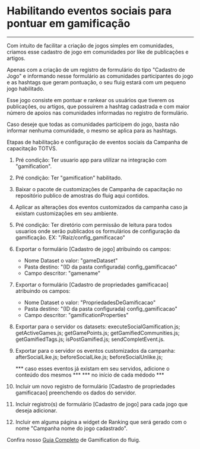 # Habilitando eventos sociais para pontuar em gamificação
---

Com intuito de facilitar a criação de jogos simples em comunidades, criamos esse cadastro de jogo em comunidades por like de publicações e artigos.

Apenas com a criação de um registro de formulário do tipo "Cadastro de Jogo" e informando nesse formulário as comunidades participantes do jogo e as hashtags que geram pontuação, o seu fluig estará com um pequeno jogo habilitado.

Esse jogo consiste em pontuar e rankear os usuários que tiverem os publicações, ou artigos, que possuirem a hashtag cadastrada e com maior número de apoios nas comunidades informadas no registro de formulário.

Caso deseje que todas as comunidades participem do jogo, basta não informar nenhuma comunidade, o mesmo se aplica para as hashtags.

Etapas de habilitação e configuração de eventos sociais da Campanha de capacitação TOTVS.

1.  Pré condição: Ter usuario app para utilizar na integração com
    "gamification".

1.  Pré condição: Ter "gamification" habilitado.

1.  Baixar o pacote de customizações de Campanha de capacitação no
    repositório publico de amostras do fluig aqui contidos.

1.  Aplicar as alterações dos eventos customizados da campanha caso ja
    existam customizações em seu ambiente.

1.  Pré condição: Ter diretório com permissão de leitura para todos
    usuarios onde serão publicados os formulários de configuração da
    gamificação. EX: "/Raiz/config\_gamificacao"

1.  Exportar o formulário [Cadastro de jogo]
    atribuindo os campos:
    -   Nome Dataset o valor: "gameDataset"
    -   Pasta destino: "(ID da pasta configurada) config\_gamificacao"
    -   Campo descritor: "gamename"

1.  Exportar o formulário [Cadastro de propriedades gamificacao]
    atribuindo os campos:
    -   Nome Dataset o valor: "PropriedadesDeGamificacao"
    -   Pasta destino: "(ID da pasta configurada) config\_gamificacao"
    -   Campo descritor: "gamificationProperties"

1.  Exportar para o servidor os datasets: executeSocialGamification.js;
										  getActiveGames.js;
										  getGamePoints.js;
										  getGamifiedCommunities.js;
										  getGamifiedTags.js;
										  isPostGamified.js;
										  sendCompletEvent.js.

1. Exportar para o servidor os eventos customizados da campanha: afterSocialLike.js;
																  beforeSocialLike.js;
																  beforeSocialUnlike.js;

	*** caso esses eventos já existam em seu servidos, adicione o conteúdo dos mesmos ***
	*** no início de cada médodo 														  	***

1. Incluir um novo registro de formulário [Cadastro de propriedades
    gamificacao] preenchendo os dados do servidor.

1. Incluir registro(s) de formulário [Cadastro de jogo] para cada jogo que deseja adicionar.

1. Incluir em alguma página a widget de Ranking que será gerado com o nome "Campanha nome do jogo cadastrado".

Confira nosso [Guia Completo](http://tdn.totvs.com/x/DbhICw) de Gamification do fluig.
